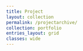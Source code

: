 ```yaml
---
title: Project
layout: collection
permalink: /projectarchive/
collection: portfolio
entries_layout: grid
classes: wide
---
```


